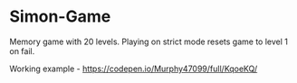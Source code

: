 # Simon-Game
Memory game with 20 levels. Playing on strict mode resets game to level 1 on fail.

Working example - https://codepen.io/Murphy47099/full/KqoeKQ/
